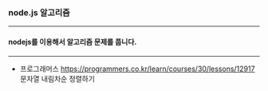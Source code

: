 ### node.js 알고리즘

---

#### nodejs를 이용해서 알고리즘 문제를 풉니다.

---

- 프로그래머스 https://programmers.co.kr/learn/courses/30/lessons/12917 문자열 내림차순 정렬하기
